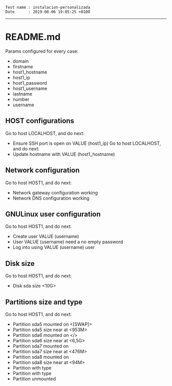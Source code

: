 ```
Test name : instalacion-personalizada
Date      : 2019-08-06 19:05:25 +0100
```
---
# README.md

Params configured for every case:
* domain
* firstname
* host1_hostname
* host1_ip
* host1_password
* host1_username
* lastname
* number
* username

## HOST configurations

Go to host LOCALHOST, and do next:
* Ensure SSH port is open on VALUE (host1_ip)
Go to host LOCALHOST, and do next:
* Update hostname with VALUE (host1_hostname)

## Network configuration

Go to host HOST1, and do next:
* Network gateway configuration working
* Network DNS configuration working

## GNULinux user configuration

Go to host HOST1, and do next:
* Create user VALUE (username)
* User VALUE (username) need a no empty password
* Log into using VALUE (username) user

## Disk size

Go to host HOST1, and do next:
* Disk sda size <10G>

## Partitions size and type

Go to host HOST1, and do next:
* Partition sda5 mounted on <[SWAP]>
* Partition sda5 size near at <953M>
* Partition sda6 mounted on </>
* Partition sda6 size near at <6,5G>
* Partition sda7 mounted on </home>
* Partition sda7 size near at <476M>
* Partition sda8 mounted on <sda8>
* Partition sda8 size near at <94M>
* Partition <sda6> with type <ext4>
* Partition <sda7> with type <ext3>
* Partition <sda8> unmounted
